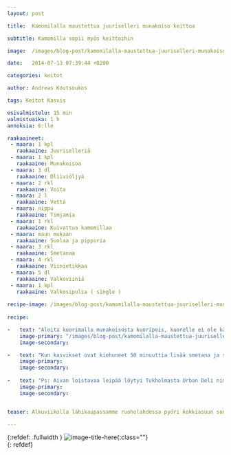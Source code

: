 ```yaml
---
layout: post

title:	Kamomilalla maustettua juuriselleri munakoiso keittoa

subtitle: Kamomilla sopii myös keittoihin

image:	/images/blog-post/kamomilalla-maustettua-juuriselleri-munakoiso-keittoa/header-bg/juuriselleri-munakoiso-keitto-2.jpg

date:	2014-07-13 07:39:44 +0200

categories: keitot

author: Andreas Koutsoukos

tags: Keitot Kasvis

esivalmistelu: 15 min
valmistuaika: 1 h
annoksia: 6:lle

raakaaineet:
 - maara: 1 kpl	
   raakaaine: Juuriselleriä
 - maara: 1 kpl	
   raakaaine: Munakoisoa
 - maara: 3 dl	
   raakaaine: Oliiviöljyä
 - maara: 2 rkl	
   raakaaine: Voita
 - maara: 2 l	
   raakaaine: Vettä
 - maara: nippu	
   raakaaine: Timjamia
 - maara: 1 rkl	
   raakaaine: Kuivattua kamomillaa
 - maara: maun mukaan	
   raakaaine: Suolaa ja pippuria
 - maara: 3 rkl	
   raakaaine: Smetanaa
 - maara: 4 rkl	
   raakaaine: Viinietikkaa
 - maara: 5 dl	
   raakaaine: Valkoviiniä
 - maara: 1 kpl	
   raakaaine: Valkosipulia ( single )
   
recipe-image: /images/blog-post/kamomilalla-maustettua-juuriselleri-munakoiso-keittoa/header-bg/juuriselleri-munakoiso-keitto-1.jpg 
   
recipe:

-   text: "Aloita kuorimalla munakoisosta kuoripois, kuorelle ei ole käyttöä tässä reseptissä. Leikkaa kuoritusta munakoisosta isoja kuutioita. Seuraavaksi kuori juuriselleri ja pilko se myös kuutioksi. Lisää kattilaan oliiviöljyä ja voi ja kuulota hienonnettu valkosipuli sekä kuutiot. Anna kuulottua hetken ja sekoita samalla. Keitä vedenkeittimessä vesi sillä aikaan kun kasvikset kuulottuu. Lisää kattilaan tämän jälkeen valkoviinietikka sekä valkoviini. Anna alkoholin haihtua ja lisää esikeitetty vesi kattilaan. Pilko timjami hienoksi sekä murskaa kuivattu kamomilla morttelissa. Lisää yritit kattilaan. Voi tässä vaiheessa lisää suolaa keittoon."
    image-primary: "/images/blog-post/kamomilalla-maustettua-juuriselleri-munakoiso-keittoa/header-bg/juuriselleri-munakoiso-keitto-2.jpg"
    image-secondary: 

-   text: "Kun kasvikset ovat kiehuneet 50 minuuttia lisää smetana ja soseuta kasvikset tehosekoittimella. Mausta lopuksi keitto pippurilla ja tarkista suola. Tarjoa keitto näkkileivän sekä yrittiöljyn kera. Toivottavasti kokeilet tätä versiota, kamomilla sopii hyvin juurisellerin kanssa yhteen."
    image-primary: 
    image-secondary: 
    
-   text: "Ps: Aivan loistavaa leipää löytyi Tukholmasta Urban Deli nimiestä ruokakaupasta. Lue lisää Tukholman ja Oslon reisusta pian."
    image-primary: 
    image-secondary:


teaser: Alkuviikolla lähikaupassamme ruoholahdessa pyöri kokkiasuun sonnistautuneita nuoria naisia ja miehiä. Heillä oli kangaskassit jossa tutuksi Facebookista jo tulleen logon tunnistin. Otin heiltä tarjoaman flaijerin käteen ja tutustuin sen sisältöön menessäni kaupansisälle. Lihaosastoa lähestyäni alkoikin tuote-esittely tuoksut voimistua. Heillä oli maistelussa tuotteita, mutta kiireevuoksi en kerennyt käydä maistelemassa. Tänään tosin ostin herätteenä brändin paketin, jota lähdin kokeilemaan.   

---
```


<section>
<p>

</p>
</section>

{:refdef: .fullwidth }
![image-title-here](/images/blog-post/.jpg){:class=""}	
{: refdef}
